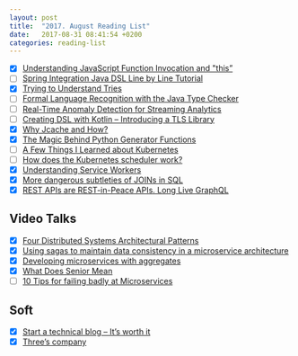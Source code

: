 ```yaml
---
layout: post
title:  "2017. August Reading List"
date:   2017-08-31 08:41:54 +0200
categories: reading-list
---
```


- [x] [Understanding JavaScript Function Invocation and "this”](http://yehudakatz.com/2011/08/11/understanding-javascript-function-invocation-and-this/)
- [ ] [Spring Integration Java DSL Line by Line Tutorial](https://spring.io/blog/2014/11/25/spring-integration-java-dsl-line-by-line-tutorial)
- [x] [Trying to Understand Tries](https://medium.com/basecs/trying-to-understand-tries-3ec6bede0014)
- [ ] [Formal Language Recognition with the Java Type Checker](http://drops.dagstuhl.de/opus/volltexte/2016/6104/pdf/LIPIcs-ECOOP-2016-10.pdf)
- [ ] [Real-Time Anomaly Detection for Streaming Analytics](https://arxiv.org/pdf/1607.02480v1.pdf)
- [ ] [Creating DSL with Kotlin – Introducing a TLS Library](https://blog.simon-wirtz.de/creating-dsl-with-kotlin-introducing-a-tlslibrary/)
- [x] [Why Jcache and How?](https://vaadin.com/blog/-/blogs/jcache-why-and-how-)
- [x] [The Magic Behind Python Generator Functions](https://medium.com/@skabbass1/the-magic-behind-python-generator-functions-bc8eeea54220)
- [ ] [A Few Things I Learned about Kubernetes](https://jvns.ca/blog/2017/06/04/learning-about-kubernetes/ )
- [ ] [How does the Kubernetes scheduler work?](https://jvns.ca/blog/2017/07/27/how-does-the-kubernetes-scheduler-work/)
- [x] [Understanding Service Workers](http://blog.88mph.io/2017/07/28/understanding-service-workers/)
- [x] [More dangerous subtleties of JOINs in SQL](http://alexpetralia.com/posts/2017/7/19/more-dangerous-subtleties-of-joins-in-sql)
- [x] [REST APIs are REST-in-Peace APIs. Long Live GraphQL](https://medium.freecodecamp.org/rest-apis-are-rest-in-peace-apis-long-live-graphql-d412e559d8e4 )

## Video Talks
- [x] [Four Distributed Systems Architectural Patterns](https://www.youtube.com/watch?v=tpspO9K28PM)
- [x] [Using sagas to maintain data consistency in a microservice architecture](https://www.youtube.com/watch?v=YPbGW3Fnmbc )
- [x] [Developing microservices with aggregates](https://www.youtube.com/watch?v=7kX3fs0pWwc )
- [x] [What Does Senior Mean](https://www.youtube.com/watch?v=cvHK5tRUCrs )
- [ ] [10 Tips for failing badly at Microservices](https://www.youtube.com/watch?v=X0tjziAQfNQ )

## Soft
- [x] [Start a technical blog – It’s worth it](https://medium.com/@vjeux/start-a-technical-blog-2f5ed7c6f34f)
- [x] [Three’s company](https://m.signalvnoise.com/threes-company-df77db78d1af)
